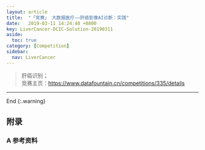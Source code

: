 ```yaml
---
layout: article
title:  "「竞赛」 大数据医疗——肝癌影像AI诊断：实践"
date:   2019-03-11 14:24:40 +0800
key: LiverCancer-DCIC-Solution-20190311
aside:
  toc: true
category: [Competition]
sidebar:
  nav: LiverCancer
---
```


>肝癌识别；    
竞赛主页：<https://www.datafountain.cn/competitions/335/details>   

<!--more-->




-------------------  
 End
{:.warning}  


## 附录
### A 参考资料
